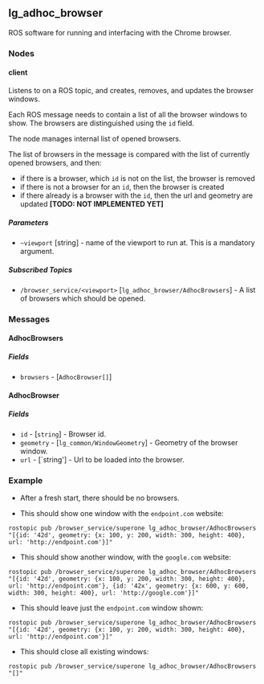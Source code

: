 ## lg\_adhoc\_browser

ROS software for running and interfacing with the Chrome browser.

### Nodes

#### client

Listens to on a ROS topic, and creates, removes, and updates the browser windows.

Each ROS message needs to contain a list of all the browser windows to show. The browsers are distinguished using the `id` field.

The node manages internal list of opened browsers.

The list of browsers in the message is compared with the list of currently opened browsers, and then:

* if there is a browser, which `id` is not on the list, the browser is removed
* if there is not a browser for an `id`, then the browser is created
* if there already is a browser with the `id`, then the url and geometry are updated **[TODO: NOT IMPLEMENTED YET]**


##### Parameters

* `~viewport` [string] - name of the viewport to run at. This is a mandatory argument.

##### Subscribed Topics

* `/browser_service/<viewport>` [`lg_adhoc_browser/AdhocBrowsers`] - A list of browsers which should be opened.

### Messages

#### AdhocBrowsers

##### Fields

* `browsers` - [`AdhocBrowser[]`]

#### AdhocBrowser

##### Fields

* `id` - [`string`] - Browser id.
* `geometry` - [`lg_common/WindowGeometry`] - Geometry of the browser window.
* `url` - [`string'] - Url to be loaded into the browser.

### Example

* After a fresh start, there should be no browsers.

* This should show one window with the `endpoint.com` website:
 
```
rostopic pub /browser_service/superone lg_adhoc_browser/AdhocBrowsers "[{id: '42d', geometry: {x: 100, y: 200, width: 300, height: 400}, url: 'http://endpoint.com'}]"
```

* This should show another window, with the `google.com` website:

```
rostopic pub /browser_service/superone lg_adhoc_browser/AdhocBrowsers "[{id: '42d', geometry: {x: 100, y: 200, width: 300, height: 400}, url: 'http://endpoint.com'}, {id: '42x', geometry: {x: 600, y: 600, width: 300, height: 400}, url: 'http://google.com'}]"
```

* This should leave just the `endpoint.com` window shown:
  
```
rostopic pub /browser_service/superone lg_adhoc_browser/AdhocBrowsers "[{id: '42d', geometry: {x: 100, y: 200, width: 300, height: 400}, url: 'http://endpoint.com'}]"
```

* This should close all existing windows:

```
rostopic pub /browser_service/superone lg_adhoc_browser/AdhocBrowsers "[]"
```
